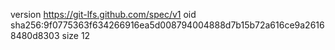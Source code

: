 version https://git-lfs.github.com/spec/v1
oid sha256:9f0775363f634266916ea5d008794004888d7b15b72a616ce9a26168480d8303
size 12

